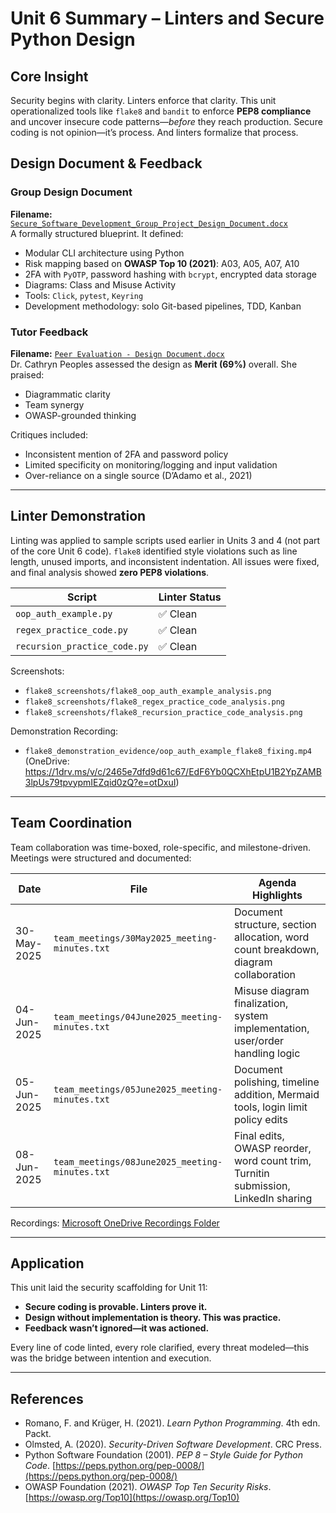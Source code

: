# Unit 6 Summary – Linters and Secure Python Design

## Core Insight

Security begins with clarity. Linters enforce that clarity. This unit operationalized tools like `flake8` and `bandit` to enforce **PEP8 compliance** and uncover insecure code patterns—*before* they reach production. Secure coding is not opinion—it’s process. And linters formalize that process.

## Design Document & Feedback

### Group Design Document  
**Filename:** [`Secure_Software_Development_Group_Project_Design_Document.docx`](../Unit_6/Secure_Software_Development_Group_Project_Design_Document.docx)  
A formally structured blueprint. It defined:

- Modular CLI architecture using Python
- Risk mapping based on **OWASP Top 10 (2021)**: A03, A05, A07, A10
- 2FA with `PyOTP`, password hashing with `bcrypt`, encrypted data storage
- Diagrams: Class and Misuse Activity
- Tools: `Click`, `pytest`, `Keyring`
- Development methodology: solo Git-based pipelines, TDD, Kanban

### Tutor Feedback  
**Filename:** [`Peer Evaluation - Design Document.docx`](../Unit_6/Peer%20Evaluation%20-%20Design%20Document.docx)  
Dr. Cathryn Peoples assessed the design as **Merit (69%)** overall. She praised:

- Diagrammatic clarity
- Team synergy
- OWASP-grounded thinking

Critiques included:
- Inconsistent mention of 2FA and password policy
- Limited specificity on monitoring/logging and input validation
- Over-reliance on a single source (D’Adamo et al., 2021)

---

## Linter Demonstration

Linting was applied to sample scripts used earlier in Units 3 and 4 (not part of the core Unit 6 code). `flake8` identified style violations such as line length, unused imports, and inconsistent indentation. All issues were fixed, and final analysis showed **zero PEP8 violations**.

| Script                             | Linter Status   |
|------------------------------------|-----------------|
| `oop_auth_example.py`             | ✅ Clean        |
| `regex_practice_code.py`          | ✅ Clean        |
| `recursion_practice_code.py`      | ✅ Clean        |

Screenshots:  
- `flake8_screenshots/flake8_oop_auth_example_analysis.png`  
- `flake8_screenshots/flake8_regex_practice_code_analysis.png`  
- `flake8_screenshots/flake8_recursion_practice_code_analysis.png`  

Demonstration Recording:  
- `flake8_demonstration_evidence/oop_auth_example_flake8_fixing.mp4` (OneDrive: https://1drv.ms/v/c/2465e7dfd9d61c67/EdF6Yb0QCXhEtpU1B2YpZAMB3lpUs79tpvypmIEZqid0zQ?e=otDxuI)

---

## Team Coordination

Team collaboration was time-boxed, role-specific, and milestone-driven. Meetings were structured and documented:

| Date         | File                                                   | Agenda Highlights                                                                 |
|--------------|--------------------------------------------------------|--------------------------------------------------------------------------------------|
| 30-May-2025  | `team_meetings/30May2025_meeting-minutes.txt`         | Document structure, section allocation, word count breakdown, diagram collaboration |
| 04-Jun-2025  | `team_meetings/04June2025_meeting-minutes.txt`        | Misuse diagram finalization, system implementation, user/order handling logic       |
| 05-Jun-2025  | `team_meetings/05June2025_meeting-minutes.txt`        | Document polishing, timeline addition, Mermaid tools, login limit policy edits      |
| 08-Jun-2025  | `team_meetings/08June2025_meeting-minutes.txt`        | Final edits, OWASP reorder, word count trim, Turnitin submission, LinkedIn sharing  |

Recordings: [Microsoft OneDrive Recordings Folder](https://1drv.ms/f/c/2465e7dfd9d61c67/Es5_eFzPN6RLvoBI1SIhXIoB4bfXI6hBdtQmlvY6dBawmg?e=l49K4N)

---

## Application

This unit laid the security scaffolding for Unit 11:
- **Secure coding is provable. Linters prove it.**
- **Design without implementation is theory. This was practice.**
- **Feedback wasn’t ignored—it was actioned.**

Every line of code linted, every role clarified, every threat modeled—this was the bridge between intention and execution.

---

## References

- Romano, F. and Krüger, H. (2021). *Learn Python Programming*. 4th edn. Packt.
- Olmsted, A. (2020). *Security-Driven Software Development*. CRC Press.
- Python Software Foundation (2001). *PEP 8 – Style Guide for Python Code*. [https://peps.python.org/pep-0008/](https://peps.python.org/pep-0008/)
- OWASP Foundation (2021). *OWASP Top Ten Security Risks*. [https://owasp.org/Top10](https://owasp.org/Top10)

